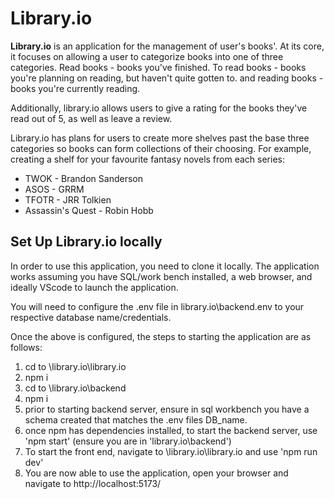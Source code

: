 # Library.io

**Library.io** is an application for the management of user's books'. At its core, it focuses on allowing a user to categorize books into one of three categories.
Read books - books you've finished.
To read books - books you're planning on reading, but haven't quite gotten to.
and reading books - books you're currently reading.

Additionally,  library.io allows users to give a rating for the books they've read out of 5, as well as leave a review. 

Library.io has plans for users to create more shelves past the base three categories so books can form collections of their choosing.
For example, creating a shelf for your favourite fantasy novels from each series:

* TWOK - Brandon Sanderson
* ASOS - GRRM
* TFOTR - JRR Tolkien
* Assassin's Quest - Robin Hobb

## Set Up Library.io locally
In order to use this application, you need to clone it locally. The application works assuming you have SQL/work bench installed, a web browser, and ideally VScode to launch the application.

You will need to configure the .env file in library.io\backend\.env to your respective database name/credentials.

Once the above is configured, the steps to starting the application are as follows:

1. cd to \library.io\library.io
2. npm i
3. cd to \library.io\backend
4. npm i
5. prior to starting backend server, ensure in sql workbench you have a schema created that matches the .env files DB_name.
6. once npm has dependencies installed, to start the backend server, use 'npm start' (ensure you are in 'library.io\backend')
7. To start the front end, navigate to \library.io\library.io and use 'npm run dev'
8. You are now able to use the application, open your browser and navigate to http://localhost:5173/